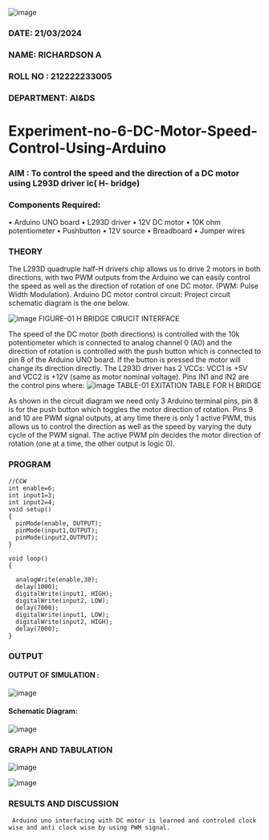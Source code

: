 ![image](https://github.com/vasanthkumarch/Experiment-no-7-DC-Motor-Speed-Control-Using-Arduino/assets/36288975/739cc470-48c8-4873-a730-6319b4afc602)
###  DATE: 21/03/2024
###  NAME: RICHARDSON A
###  ROLL NO : 212222233005
###  DEPARTMENT: AI&DS
# Experiment-no-6-DC-Motor-Speed-Control-Using-Arduino
### AIM : To control the speed and the direction of a DC motor using L293D driver ic( H- bridge)

### Components Required:
•	Arduino UNO board
•	L293D driver
•	12V DC motor
•	10K ohm potentiometer
•	Pushbutton
•	12V source
•	Breadboard
•	Jumper wires
### THEORY 
The L293D quadruple half-H drivers chip allows us to drive 2 motors in both directions, with two PWM outputs from the Arduino we can easily control the speed as well as the direction of rotation of one DC motor. (PWM: Pulse Width Modulation).
Arduino DC motor control circuit:
Project circuit schematic diagram is the one below.

![image](https://user-images.githubusercontent.com/36288975/167763051-b230c183-afc5-46f2-ba95-0f95e10dd6c9.png)
FIGURE-01 H BRIDGE CIRUCIT INTERFACE 
 
The speed of the DC motor (both directions) is controlled with the 10k potentiometer which is connected to analog channel 0 (A0) and the direction of rotation is controlled with the push button which is connected to pin 8 of the Arduino UNO board. If the button is pressed the motor will change its direction directly.
The L293D driver has 2 VCCs: VCC1 is +5V and VCC2 is +12V (same as motor nominal voltage). Pins IN1 and IN2 are the control pins where:
![image](https://user-images.githubusercontent.com/36288975/167763120-1421c2c5-8381-49eb-b376-03f6e1113b7a.png)
TABLE-01 EXITATION TABLE FOR H BRIDGE 

As shown in the circuit diagram we need only 3 Arduino terminal pins, pin 8 is for the push button which toggles the motor direction of rotation. Pins 9 and 10 are PWM signal outputs, at any time there is only 1 active PWM, this allows us to control the direction as well as the speed by varying the duty cycle of the PWM signal. The active PWM pin decides the motor direction of rotation (one at a time, the other output is logic 0).

### PROGRAM 
```
//CCW
int enable=6;
int input1=3;
int input2=4;
void setup()
{
  pinMode(enable, OUTPUT);
  pinMode(input1,OUTPUT);
  pinMode(input2,OUTPUT);
}

void loop()
{
  
  analogWrite(enable,30);
  delay(1000);
  digitalWrite(input1, HIGH);
  digitalWrite(input2, LOW);
  delay(7000);
  digitalWrite(input1, LOW);
  digitalWrite(input2, HIGH);
  delay(7000);
}
```
### OUTPUT
#### OUTPUT OF SIMULATION :
![image](https://github.com/Richard01072002/Experiment-no-7-DC-Motor-Speed-Control-Using-Arduino/assets/141472248/f8481785-b0ef-4ac6-a157-f44ed12bbf86)

#### Schematic Diagram:
![image](https://github.com/Richard01072002/Experiment-no-7-DC-Motor-Speed-Control-Using-Arduino/assets/141472248/4a7ccb73-26ab-41f4-8b7d-e3bd569b6322)

### GRAPH AND TABULATION 

![image](https://github.com/vasanthkumarch/Experiment-no-7-DC-Motor-Speed-Control-Using-Arduino/assets/36288975/07e9b28e-9a5b-47bd-a023-3c27fe00fb2b)


![image](https://github.com/vasanthkumarch/Experiment-no-7-DC-Motor-Speed-Control-Using-Arduino/assets/36288975/67ed339f-8011-4acc-b793-e5d4930639c7)



### RESULTS AND DISCUSSION 
``` Arduino uno interfacing with DC motor is learned and controled clock wise and anti clock wise by using PWM signal.```

